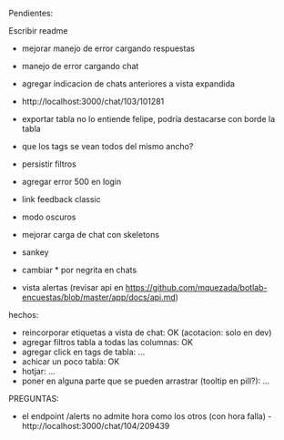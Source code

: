 Pendientes:

Escribir readme

- mejorar manejo de error cargando respuestas
- manejo de error cargando chat
- agregar indicacion de chats anteriores a vista expandida
- http://localhost:3000/chat/103/101281

- exportar tabla no lo entiende felipe, podría destacarse con borde la tabla
- que los tags se vean todos del mismo ancho?
- persistir filtros
- agregar error 500 en login
- link feedback classic
- modo oscuros
- mejorar carga de chat con skeletons
- sankey
- cambiar * por negrita en chats
- vista alertas (revisar api en https://github.com/mquezada/botlab-encuestas/blob/master/app/docs/api.md)

hechos:
- reincorporar etiquetas a vista de chat: OK (acotacion: solo en dev)
- agregar filtros tabla a todas las columnas: OK
- agregar click en tags de tabla: ...
- achicar un poco tabla: OK
- hotjar: ...
- poner en alguna parte que se pueden arrastrar (tooltip en pill?): ...

PREGUNTAS:
- el endpoint /alerts no admite hora como los otros (con hora falla)
-http://localhost:3000/chat/104/209439